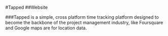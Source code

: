 #Tapped
##Website

###Tapped is a simple, cross platform time tracking platform designed to become the backbone of the project management industry, like Foursquare and Google maps are for location data.
